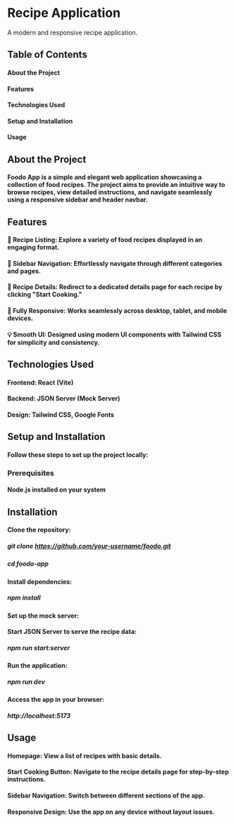 # Recipe Application
A modern and responsive recipe application.
## Table of Contents
#### About the Project
#### Features
#### Technologies Used
#### Setup and Installation
#### Usage

## About the Project
#### Foodo App is a simple and elegant web application showcasing a collection of food recipes. The project aims to provide an intuitive way to browse recipes, view detailed instructions, and navigate seamlessly using a responsive sidebar and header navbar.

## Features
#### 📖 Recipe Listing: Explore a variety of food recipes displayed in an engaging format.
#### 🔗 Sidebar Navigation: Effortlessly navigate through different categories and pages.
#### 🎯 Recipe Details: Redirect to a dedicated details page for each recipe by clicking "Start Cooking."
#### 📱 Fully Responsive: Works seamlessly across desktop, tablet, and mobile devices.
#### 💡 Smooth UI: Designed using modern UI components with Tailwind CSS for simplicity and consistency.

## Technologies Used
#### Frontend: React (Vite)
#### Backend: JSON Server (Mock Server)
#### Design: Tailwind CSS, Google Fonts

## Setup and Installation
#### Follow these steps to set up the project locally:

### Prerequisites
#### Node.js installed on your system

## Installation
#### Clone the repository:
##### git clone https://github.com/your-username/foodo.git
##### cd foodo-app

#### Install dependencies:
##### npm install

#### Set up the mock server:
#### Start JSON Server to serve the recipe data:
##### npm run start:server
#### Run the application:
##### npm run dev
#### Access the app in your browser:
##### http://localhost:5173

## Usage
#### Homepage: View a list of recipes with basic details.
#### Start Cooking Button: Navigate to the recipe details page for step-by-step instructions.
#### Sidebar Navigation: Switch between different sections of the app.
#### Responsive Design: Use the app on any device without layout issues.

